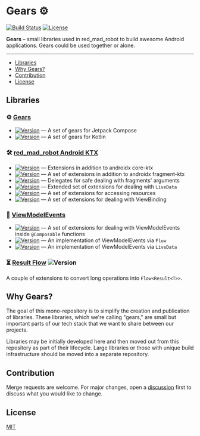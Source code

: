 # Gears :gear:

[![Build Status](https://img.shields.io/github/actions/workflow/status/RedMadRobot/gears-android/main.yml?branch=main&style=flat-square)][ci]
[![License](https://img.shields.io/github/license/RedMadRobot/gears-android?style=flat-square)][license]

**Gears** – small libraries used in red_mad_robot to build awesome Android applications.
Gears could be used together or alone.

---
<!-- START doctoc generated TOC please keep comment here to allow auto update -->
<!-- DON'T EDIT THIS SECTION, INSTEAD RE-RUN doctoc TO UPDATE -->

- [Libraries](#libraries)
- [Why Gears?](#why-gears)
- [Contribution](#contribution)
- [License](#license)

<!-- END doctoc generated TOC please keep comment here to allow auto update -->

## Libraries

### :gear: **[Gears](gears/)**

- [![Version](https://img.shields.io/maven-central/v/com.redmadrobot.gears/gears-compose?style=flat-square&label=gears-compose)][gears-compose] — A set of gears for Jetpack Compose
- [![Version](https://img.shields.io/maven-central/v/com.redmadrobot.gears/gears-kotlin?style=flat-square&label=gears-kotlin)][gears-kotlin] — A set of gears for Kotlin

### :hammer_and_wrench: **[red_mad_robot Android KTX](ktx/)**

- [![Version](https://img.shields.io/maven-central/v/com.redmadrobot.extensions/core-ktx?style=flat-square&label=core-ktx)][core-ktx] — Extensions in addition to androidx core-ktx
- [![Version](https://img.shields.io/maven-central/v/com.redmadrobot.extensions/fragment-ktx?style=flat-square&label=fragment-ktx)][fragment-ktx] — A set of extensions in addition to androidx fragment-ktx
- [![Version](https://img.shields.io/maven-central/v/com.redmadrobot.extensions/fragment-args-ktx?style=flat-square&label=fragment-args-ktx)][fragment-args-ktx] — Delegates for safe dealing with fragments' arguments
- [![Version](https://img.shields.io/maven-central/v/com.redmadrobot.extensions/lifecycle-livedata-ktx?style=flat-square&label=lifecycle-livedata-ktx)][lifecycle-livedata-ktx] — Extended set of extensions for dealing with `LiveData`
- [![Version](https://img.shields.io/maven-central/v/com.redmadrobot.extensions/resources-ktx?style=flat-square&label=resources-ktx)][resources-ktx] — A set of extensions for accessing resources
- [![Version](https://img.shields.io/maven-central/v/com.redmadrobot.extensions/viewbinding-ktx?style=flat-square&label=viewbinding-ktx)][viewbinding-ktx] — A set of extensions for dealing with ViewBinding

### :mag_right: **[ViewModelEvents](viewmodelevents/)**

- [![Version](https://img.shields.io/maven-central/v/com.redmadrobot.gears/kotlin?style=flat-square&label=viewmodelevents-compose)][viewmodelevents-compose] — A set of extensions for dealing with ViewModelEvents inside `@Composable` functions
- [![Version](https://img.shields.io/maven-central/v/com.redmadrobot.gears/kotlin?style=flat-square&label=viewmodelevents-flow)][viewmodelevents-flow] — An implementation of ViewModelEvents via `Flow`
- [![Version](https://img.shields.io/maven-central/v/com.redmadrobot.gears/kotlin?style=flat-square&label=viewmodelevents-livedata)][viewmodelevents-livedata] — An implementation of ViewModelEvents via `LiveData`

### :hourglass_flowing_sand: **[Result Flow](resultflow/)** ![Version](https://img.shields.io/maven-central/v/com.redmadrobot.gears/resultflow?style=flat-square)

A couple of extensions to convert long operations into `Flow<Result<T>>`.

## Why Gears?

The goal of this mono-repository is to simplify the creation and publication of libraries.
These libraries, which we're calling "gears," are small but important parts of our tech stack that we want to share between our projects.

Libraries may be initially developed here and then moved out from this repository as part of their lifecycle.
Large libraries or those with unique build infrastructure should be moved into a separate repository.

## Contribution

Merge requests are welcome.
For major changes, open a [discussion][discussions] first to discuss what you would like to change.

## License

[MIT][license]

[core-ktx]: ktx/core-ktx/
[fragment-ktx]: ktx/fragment-ktx/
[fragment-args-ktx]: ktx/fragment-args-ktx/
[lifecycle-livedata-ktx]: ktx/lifecycle-livedata-ktx/
[resources-ktx]: ktx/resources-ktx/
[viewbinding-ktx]: ktx/viewbinding-ktx/
[license]: LICENSE

[gears-compose]: gears/gears-compose
[gears-kotlin]: gears/gears-kotlin

[viewmodelevents-compose]: viewmodelevents/viewmodelevents-compose/
[viewmodelevents-flow]: viewmodelevents/viewmodelevents-flow/
[viewmodelevents-livedata]: viewmodelevents/viewmodelevents-livedata/

[ci]: https://github.com/RedMadRobot/gears-android/actions?query=branch%3Amain++
[discussions]: https://github.com/RedMadRobot/gears-android/discussions
